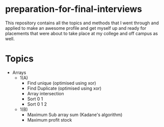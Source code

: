 # preparation-for-final-interviews
This repository contains all the topics and methods that I went through and applied to make an awesome profile and get myself up and ready for placements that were about to take place at my college and off campus as well.
# Topics 
  - Arrays 
    - 1(A)
      - Find unique (optimised using xor)
      - Find Duplicate (optimised using xor)
      - Array intersection
      - Sort 0 1
      - Sort 0 1 2
    - 1(B)
      - Maximum Sub array sum (Kadane's algorithm)
      - Maximum profit stock 
      
